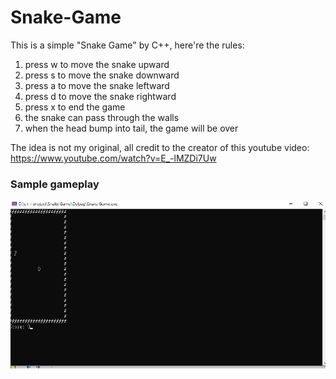 # Snake-Game

This is a simple "Snake Game" by C++, here're the rules:

1. press w to move the snake upward
2. press s to move the snake downward
3. press a to move the snake leftward
4. press d to move the snake rightward
5. press x to end the game
6. the snake can pass through the walls
7. when the head bump into tail, the game will be over

The idea is not my original, all credit to the creator of this youtube video:
https://www.youtube.com/watch?v=E_-lMZDi7Uw

### Sample gameplay

<img src='gameplay.gif' title='gameplay' alt='gameplay' />


